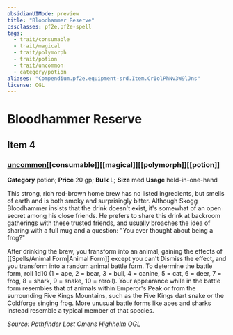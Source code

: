 ```yaml
---
obsidianUIMode: preview
title: "Bloodhammer Reserve"
cssclasses: pf2e,pf2e-spell
tags:
  - trait/consumable
  - trait/magical
  - trait/polymorph
  - trait/potion
  - trait/uncommon
  - category/potion
aliases: "Compendium.pf2e.equipment-srd.Item.CrIolPhNv3W9lJns"
license: OGL
---
```

# Bloodhammer Reserve
## Item 4
### [uncommon](uncommon "Uncommon Rarity Trait")[[consumable]][[magical]][[polymorph]][[potion]]

**Category** potion; 
**Price** 20 gp; 
**Bulk** L; **Size** med
**Usage** held-in-one-hand

This strong, rich red-brown home brew has no listed ingredients, but smells of earth and is both smoky and surprisingly bitter. Although Skogg Bloodhammer insists that the drink doesn't exist, it's somewhat of an open secret among his close friends. He prefers to share this drink at backroom gatherings with these trusted friends, and usually broaches the idea of sharing with a full mug and a question: "You ever thought about being a frog?"

After drinking the brew, you transform into an animal, gaining the effects of [[Spells/Animal Form|Animal Form]] except you can't Dismiss the effect, and you transform into a random animal battle form. To determine the battle form, roll 1d10 (1 = ape, 2 = bear, 3 = bull, 4 = canine, 5 = cat, 6 = deer, 7 = frog, 8 = shark, 9 = snake, 10 = reroll). Your appearance while in the battle form resembles that of animals within Emperor's Peak or from the surrounding Five Kings Mountains, such as the Five Kings dart snake or the Coldforge singing frog. More unusual battle forms like apes and sharks instead resemble a typical member of that species.

*Source: Pathfinder Lost Omens Highhelm*
*OGL*